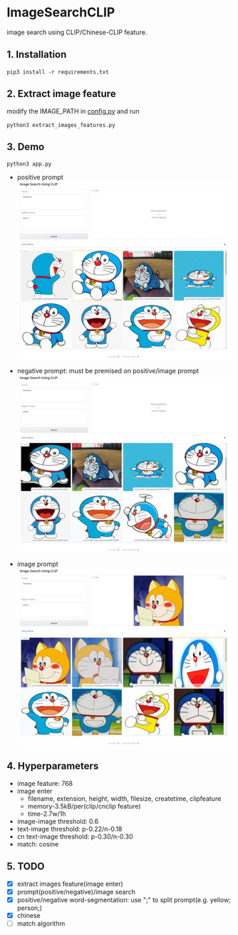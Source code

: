 # ImageSearchCLIP
image search using CLIP/Chinese-CLIP feature.

## 1. Installation
```
pip3 install -r requirements.txt
```

## 2. Extract image feature

modify the IMAGE_PATH in [config.py](config.py) and run

```
python3 extract_images_features.py
```

## 3. Demo 
```
python3 app.py
```

- positive prompt
![](./statics/text_query.png)

- negative prompt: must be premised on positive/image prompt
![](./statics/negative_query.png)

- image prompt
![](./statics/image_query.png)


## 4. Hyperparameters
- image feature: 768
- image enter
  - filename, extension, height, width, filesize, createtime, clipfeature
  - memory-3.5kB/per(clip/cnclip feature)
  - time-2.7w/1h
- image-image threshold: 0.6
- text-image threshold: p-0.22/n-0.18
- cn text-image threshold: p-0.30/n-0.30
- match: cosine


## 5. TODO
- [x] extract images feature(image enter)
- [x] prompt(positive/negative)/image search
- [x] positive/negative word-segmentation: use ";" to split prompt(e.g. yellow; person;)
- [x] chinese
- [ ] match algorithm
<!-- - [ ] OCR/chinese-OCR -->
